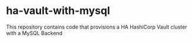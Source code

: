 # ha-vault-with-mysql
This repository contains code that provisions a HA HashiCorp Vault cluster with a MySQL Backend
